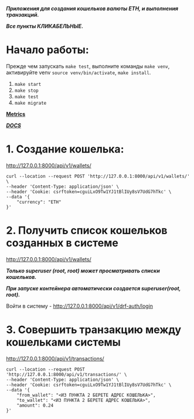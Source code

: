 **_Приложения для создания кошельков валюты ETH, и выполнения транзакций._**

**_Все пункты КЛИКАБЕЛЬНЫЕ._**

# Начало работы:
Прежде чем запускать `make test`, выполните команды `make venv`, активируйте venv `source venv/bin/activate`, `make install`.
1. `make start`
2. `make stop`
3. `make test`
4. `make migrate`

[**Metrics**](http://127.0.0.1:8000/prometheus/metrics)

[**_DOCS_**](http://127.0.0.1:8000/api/docs/)

# 1. Создание кошелька:

http://127.0.0.1:8000/api/v1/wallets/

```
curl --location --request POST 'http://127.0.0.1:8000/api/v1/wallets/' \
--header 'Content-Type: application/json' \
--header 'Cookie: csrftoken=cguiLxO9Tw1YJ1tBlIUy8sV7UdG7hTkc' \
--data '{
    "currency": "ETH"
}'
```

# 2. Получить список кошельков созданных в системе 

http://127.0.0.1:8000/api/v1/wallets/

_**Только superuser (root, root) может просматривать списки кошельков.**_

**_При запуске контейнера автоматически создается superuser(root, root)._**

Войти в систему - http://127.0.0.1:8000/api/v1/drf-auth/login


# 3. Cовершить транзакцию между кошельками системы 

http://127.0.0.1:8000/api/v1/transactions/

```
curl --location --request POST 'http://127.0.0.1:8000/api/v1/transactions/' \
--header 'Content-Type: application/json' \
--header 'Cookie: csrftoken=cguiLxO9Tw1YJ1tBlIUy8sV7UdG7hTkc' \
--data '{
    "from_wallet": "<ИЗ ПУНКТА 2 БЕРЕТЕ АДРЕС КОШЕЛЬКА>",
    "to_wallet": "<ИЗ ПУНКТА 2 БЕРЕТЕ АДРЕС КОШЕЛЬКА>",
    "amount": 0.24
}'
```

